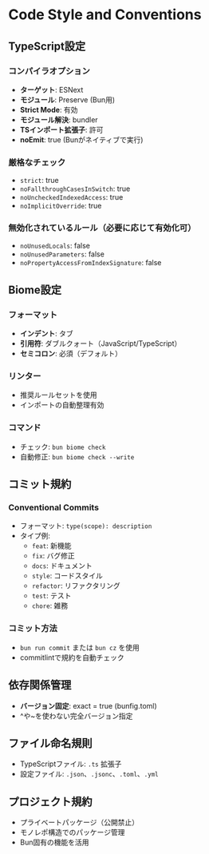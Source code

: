 # Code Style and Conventions

## TypeScript設定
### コンパイラオプション
- **ターゲット**: ESNext
- **モジュール**: Preserve (Bun用)
- **Strict Mode**: 有効
- **モジュール解決**: bundler
- **TSインポート拡張子**: 許可
- **noEmit**: true (Bunがネイティブで実行)

### 厳格なチェック
- `strict`: true
- `noFallthroughCasesInSwitch`: true
- `noUncheckedIndexedAccess`: true
- `noImplicitOverride`: true

### 無効化されているルール（必要に応じて有効化可）
- `noUnusedLocals`: false
- `noUnusedParameters`: false
- `noPropertyAccessFromIndexSignature`: false

## Biome設定
### フォーマット
- **インデント**: タブ
- **引用符**: ダブルクォート（JavaScript/TypeScript）
- **セミコロン**: 必須（デフォルト）

### リンター
- 推奨ルールセットを使用
- インポートの自動整理有効

### コマンド
- チェック: `bun biome check`
- 自動修正: `bun biome check --write`

## コミット規約
### Conventional Commits
- フォーマット: `type(scope): description`
- タイプ例:
  - `feat`: 新機能
  - `fix`: バグ修正
  - `docs`: ドキュメント
  - `style`: コードスタイル
  - `refactor`: リファクタリング
  - `test`: テスト
  - `chore`: 雑務

### コミット方法
- `bun run commit` または `bun cz` を使用
- commitlintで規約を自動チェック

## 依存関係管理
- **バージョン固定**: exact = true (bunfig.toml)
- ^や~を使わない完全バージョン指定

## ファイル命名規則
- TypeScriptファイル: `.ts` 拡張子
- 設定ファイル: `.json`、`.jsonc`、`.toml`、`.yml`

## プロジェクト規約
- プライベートパッケージ（公開禁止）
- モノレポ構造でのパッケージ管理
- Bun固有の機能を活用
